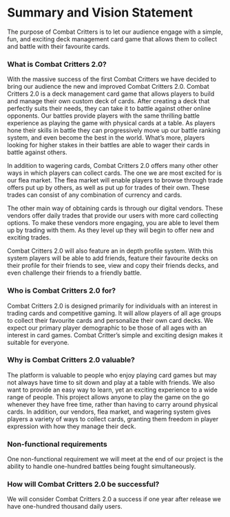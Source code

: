 # Summary and Vision Statement

The purpose of Combat Critters is to let our audience engage with a simple, fun, and exciting deck management card game that allows them to collect and battle with their favourite cards.

### What is Combat Critters 2.0?

With the massive success of the first Combat Critters we have decided to bring our audience the new and improved Combat Critters 2.0. Combat Critters 2.0 is a deck management card game that allows players to build and manage their own custom deck of cards. After creating a deck that perfectly suits their needs, they can take it to battle against other online opponents. Our battles provide players with the same thrilling battle experience as playing the game with physical cards at a table. As players hone their skills in battle they can progressively move up our battle ranking system, and even become the best in the world. What’s more, players looking for higher stakes in their battles are able to wager their cards in battle against others.

In addition to wagering cards, Combat Critters 2.0 offers many other other ways in which players can collect cards. The one we are most excited for is our flea market. The flea market will enable players to browse through trade offers put up by others, as well as put up for trades of their own. These trades can consist of any combination of currency and cards.

The other main way of obtaining cards is through our digital vendors. These vendors offer daily trades that provide our users with more card collecting options. To make these vendors more engaging, you are able to level them up by trading with them. As they level up they will begin to offer new and exciting trades.

Combat Critters 2.0 will also feature an in depth profile system. With this system players will be able to add friends, feature their favourite decks on their profile for their friends to see, view and copy their friends decks, and even challenge their friends to a friendly battle. 

### Who is Combat Critters 2.0 for?

Combat Critters 2.0 is designed primarily for individuals with an interest in trading cards and competitive gaming. It will allow players of all age groups to collect their favourite cards and personalize their own card decks. We expect our primary player demographic to be those of all ages with an interest in card games. Combat Critter’s simple and exciting design makes it suitable for everyone.

### Why is Combat Critters 2.0 valuable?

The platform is valuable to people who enjoy playing card games but may not always have time to sit down and play at a table with friends. We also want to provide an easy way to learn, yet an exciting experience to a wide range of people. This project allows anyone to play the game on the go whenever they have free time, rather than having to carry around physical cards. In addition, our vendors, flea market, and wagering system gives players a variety of ways to collect cards, granting them freedom in player expression with how they manage their deck.

### Non-functional requirements

One non-functional requirement we will meet at the end of our project is the ability to handle one-hundred battles being fought simultaneously. 

### How will Combat Critters 2.0 be successful?

We will consider Combat Critters 2.0 a success if one year after release we have one-hundred thousand daily users. 
